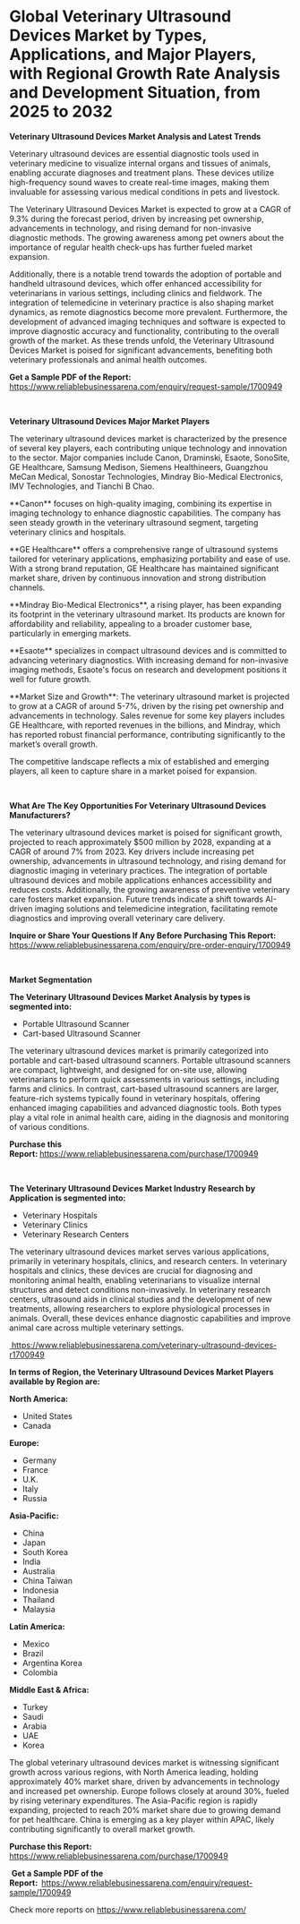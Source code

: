 <p><h1>Global Veterinary Ultrasound Devices Market by Types, Applications, and Major Players, with Regional Growth Rate Analysis and Development Situation, from 2025 to 2032</h1></p><p><strong>Veterinary Ultrasound Devices Market Analysis and Latest Trends</strong></p>
<p><p>Veterinary ultrasound devices are essential diagnostic tools used in veterinary medicine to visualize internal organs and tissues of animals, enabling accurate diagnoses and treatment plans. These devices utilize high-frequency sound waves to create real-time images, making them invaluable for assessing various medical conditions in pets and livestock.</p><p>The Veterinary Ultrasound Devices Market is expected to grow at a CAGR of 9.3% during the forecast period, driven by increasing pet ownership, advancements in technology, and rising demand for non-invasive diagnostic methods. The growing awareness among pet owners about the importance of regular health check-ups has further fueled market expansion. </p><p>Additionally, there is a notable trend towards the adoption of portable and handheld ultrasound devices, which offer enhanced accessibility for veterinarians in various settings, including clinics and fieldwork. The integration of telemedicine in veterinary practice is also shaping market dynamics, as remote diagnostics become more prevalent. Furthermore, the development of advanced imaging techniques and software is expected to improve diagnostic accuracy and functionality, contributing to the overall growth of the market. As these trends unfold, the Veterinary Ultrasound Devices Market is poised for significant advancements, benefiting both veterinary professionals and animal health outcomes.</p></p>
<p><strong>Get a Sample PDF of the Report:&nbsp;</strong> <a href="https://www.reliablebusinessarena.com/enquiry/request-sample/1700949?utm_campaign=2998&utm_medium=2&utm_source=Github&utm_content=ia&utm_term=04032025&utm_id=veterinary-ultrasound-devices">https://www.reliablebusinessarena.com/enquiry/request-sample/1700949</a></p>
<p>&nbsp;</p>
<p><strong>Veterinary Ultrasound Devices Major Market Players</strong></p>
<p><p>The veterinary ultrasound devices market is characterized by the presence of several key players, each contributing unique technology and innovation to the sector. Major companies include Canon, Draminski, Esaote, SonoSite, GE Healthcare, Samsung Medison, Siemens Healthineers, Guangzhou MeCan Medical, Sonostar Technologies, Mindray Bio-Medical Electronics, IMV Technologies, and Tianchi B Chao.</p><p>**Canon** focuses on high-quality imaging, combining its expertise in imaging technology to enhance diagnostic capabilities. The company has seen steady growth in the veterinary ultrasound segment, targeting veterinary clinics and hospitals.</p><p>**GE Healthcare** offers a comprehensive range of ultrasound systems tailored for veterinary applications, emphasizing portability and ease of use. With a strong brand reputation, GE Healthcare has maintained significant market share, driven by continuous innovation and strong distribution channels.</p><p>**Mindray Bio-Medical Electronics**, a rising player, has been expanding its footprint in the veterinary ultrasound market. Its products are known for affordability and reliability, appealing to a broader customer base, particularly in emerging markets. </p><p>**Esaote** specializes in compact ultrasound devices and is committed to advancing veterinary diagnostics. With increasing demand for non-invasive imaging methods, Esaote's focus on research and development positions it well for future growth.</p><p>**Market Size and Growth**: The veterinary ultrasound market is projected to grow at a CAGR of around 5-7%, driven by the rising pet ownership and advancements in technology. Sales revenue for some key players includes GE Healthcare, with reported revenues in the billions, and Mindray, which has reported robust financial performance, contributing significantly to the market’s overall growth.</p><p>The competitive landscape reflects a mix of established and emerging players, all keen to capture share in a market poised for expansion.</p></p>
<p>&nbsp;</p>
<p><strong>What Are The Key Opportunities For Veterinary Ultrasound Devices Manufacturers?</strong></p>
<p><p>The veterinary ultrasound devices market is poised for significant growth, projected to reach approximately $500 million by 2028, expanding at a CAGR of around 7% from 2023. Key drivers include increasing pet ownership, advancements in ultrasound technology, and rising demand for diagnostic imaging in veterinary practices. The integration of portable ultrasound devices and mobile applications enhances accessibility and reduces costs. Additionally, the growing awareness of preventive veterinary care fosters market expansion. Future trends indicate a shift towards AI-driven imaging solutions and telemedicine integration, facilitating remote diagnostics and improving overall veterinary care delivery.</p></p>
<p><strong>Inquire or Share Your Questions If Any Before Purchasing This Report:</strong> <a href="https://www.reliablebusinessarena.com/enquiry/pre-order-enquiry/1700949?utm_campaign=2998&utm_medium=2&utm_source=Github&utm_content=ia&utm_term=04032025&utm_id=veterinary-ultrasound-devices">https://www.reliablebusinessarena.com/enquiry/pre-order-enquiry/1700949</a></p>
<p>&nbsp;</p>
<p><strong>Market Segmentation</strong></p>
<p><strong>The Veterinary Ultrasound Devices Market Analysis by types is segmented into:</strong></p>
<p><ul><li>Portable Ultrasound Scanner</li><li>Cart-based Ultrasound Scanner</li></ul></p>
<p><p>The veterinary ultrasound devices market is primarily categorized into portable and cart-based ultrasound scanners. Portable ultrasound scanners are compact, lightweight, and designed for on-site use, allowing veterinarians to perform quick assessments in various settings, including farms and clinics. In contrast, cart-based ultrasound scanners are larger, feature-rich systems typically found in veterinary hospitals, offering enhanced imaging capabilities and advanced diagnostic tools. Both types play a vital role in animal health care, aiding in the diagnosis and monitoring of various conditions.</p></p>
<p><strong>Purchase this Report:&nbsp;</strong><a href="https://www.reliablebusinessarena.com/purchase/1700949?utm_campaign=2998&utm_medium=2&utm_source=Github&utm_content=ia&utm_term=04032025&utm_id=veterinary-ultrasound-devices">https://www.reliablebusinessarena.com/purchase/1700949</a></p>
<p>&nbsp;</p>
<p><strong>The Veterinary Ultrasound Devices Market Industry Research by Application is segmented into:</strong></p>
<p><ul><li>Veterinary Hospitals</li><li>Veterinary Clinics</li><li>Veterinary Research Centers</li></ul></p>
<p><p>The veterinary ultrasound devices market serves various applications, primarily in veterinary hospitals, clinics, and research centers. In veterinary hospitals and clinics, these devices are crucial for diagnosing and monitoring animal health, enabling veterinarians to visualize internal structures and detect conditions non-invasively. In veterinary research centers, ultrasound aids in clinical studies and the development of new treatments, allowing researchers to explore physiological processes in animals. Overall, these devices enhance diagnostic capabilities and improve animal care across multiple veterinary settings.</p></p>
<p><a href="https://www.reliablebusinessarena.com/veterinary-ultrasound-devices-r1700949?utm_campaign=2998&utm_medium=2&utm_source=Github&utm_content=ia&utm_term=04032025&utm_id=veterinary-ultrasound-devices">&nbsp;https://www.reliablebusinessarena.com/veterinary-ultrasound-devices-r1700949</a></p>
<p><strong>In terms of Region, the Veterinary Ultrasound Devices Market Players available by Region are:</strong></p>
<p>
    <p> <strong> North America: </strong>
        <ul>
            <li>United States</li>
            <li>Canada</li>
        </ul>
        </p> 
    <p> <strong> Europe: </strong>
        <ul>
            <li>Germany</li>
            <li>France</li>
            <li>U.K.</li>
            <li>Italy</li>
            <li>Russia</li>
        </ul>
        </p> 
    <p> <strong> Asia-Pacific: </strong>
        <ul>
            <li>China</li>
            <li>Japan</li>
            <li>South Korea</li>
            <li>India</li>
            <li>Australia</li>
            <li>China Taiwan</li>
            <li>Indonesia</li>
            <li>Thailand</li>
            <li>Malaysia</li>
        </ul>
        </p> 
    <p> <strong> Latin America: </strong>
        <ul>
            <li>Mexico</li>
            <li>Brazil</li>
            <li>Argentina Korea</li>
            <li>Colombia</li>
        </ul>
        </p> 
    <p> <strong> Middle East & Africa: </strong>
        <ul>
            <li>Turkey</li>
            <li>Saudi</li>
            <li>Arabia</li>
            <li>UAE</li>
            <li>Korea</li>
        </ul>
    </p>
    </p>
<p><p>The global veterinary ultrasound devices market is witnessing significant growth across various regions, with North America leading, holding approximately 40% market share, driven by advancements in technology and increased pet ownership. Europe follows closely at around 30%, fueled by rising veterinary expenditures. The Asia-Pacific region is rapidly expanding, projected to reach 20% market share due to growing demand for pet healthcare. China is emerging as a key player within APAC, likely contributing significantly to overall market growth.</p></p>
<p><strong>Purchase this Report: </strong><a href="https://www.reliablebusinessarena.com/purchase/1700949?utm_campaign=2998&utm_medium=2&utm_source=Github&utm_content=ia&utm_term=04032025&utm_id=veterinary-ultrasound-devices">https://www.reliablebusinessarena.com/purchase/1700949</a></p>
<p>&nbsp;<strong>Get a Sample PDF of the Report:&nbsp;&nbsp;</strong><a href="https://www.reliablebusinessarena.com/enquiry/request-sample/1700949?utm_campaign=2998&utm_medium=2&utm_source=Github&utm_content=ia&utm_term=04032025&utm_id=veterinary-ultrasound-devices">https://www.reliablebusinessarena.com/enquiry/request-sample/1700949</a></p>
<p><strong></strong></p>
<p>Check more reports on <a href="https://www.reliablebusinessarena.com/?utm_campaign=2998&utm_medium=2&utm_source=Github&utm_content=ia&utm_term=04032025&utm_id=veterinary-ultrasound-devices">https://www.reliablebusinessarena.com/</a></p>